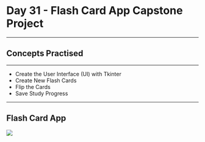 # Day 31 - Flash Card App Capstone Project
___
## Concepts Practised
___
* Create the User Interface (UI) with Tkinter
* Create New Flash Cards
* Flip the Cards
* Save Study Progress
___
## Flash Card App
![](https://user-images.githubusercontent.com/98851253/155853766-a18ac6ef-7787-443a-86d6-8c17b9c3d484.gif)
